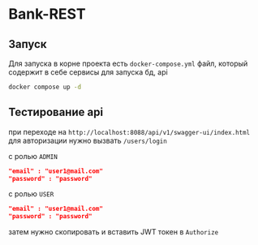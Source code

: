 # Bank-REST

## Запуск

Для запуска в корне проекта есть `docker-compose.yml` файл, который содержит в себе сервисы для запуска бд, api
```bash
docker compose up -d
```

## Тестирование api

при переходе на `http://localhost:8088/api/v1/swagger-ui/index.html` 
для авторизации нужно вызвать `/users/login`

с ролью `ADMIN`
```json
"email" : "user1@mail.com"
"password" : "password"
```

с ролью `USER`
```json
"email" : "user1@mail.com"
"password" : "password"
```

затем нужно скопировать и вставить JWT токен в `Authorize`
